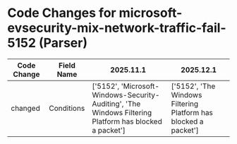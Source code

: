 # Code Changes for microsoft-evsecurity-mix-network-traffic-fail-5152 (Parser)

| Code Change | Field Name | 2025.11.1 | 2025.12.1 |
|-------------|------------|-----------|------------|
| changed | Conditions | ['5152', 'Microsoft-Windows-Security-Auditing', 'The Windows Filtering Platform has blocked a packet'] | ['5152', 'The Windows Filtering Platform has blocked a packet'] |
